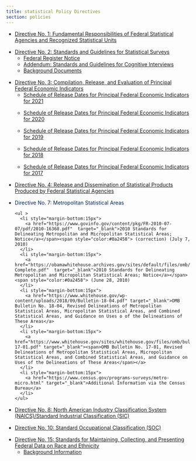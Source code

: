 ```yaml
---
title: statistical Policy Directives
section: policies
---
```

<ul>
  <li style="margin-bottom:15px">
    <a href="http://www.gpo.gov/fdsys/pkg/FR-2014-12-02/pdf/2014-28326.pdf"  target="_blank"><span>Directive No. 1: Fundamental Responsibilities of Federal Statistical Agencies and Recognized Statistical Units</span></a>
  </li>
  <li style="margin-bottom:15px">
    <a href="https://obamawhitehouse.archives.gov/sites/default/files/omb/inforeg/statpolicy/standards_stat_surveys.pdf"  target="_blank"><span>Directive No. 2: Standards and Guidelines for Statistical Surveys</span></a>
    <ul>
      <li>
        <a href="https://www.govinfo.gov/content/pkg/FR-2006-09-22/pdf/06-8044.pdf" target="_blank">Federal Register Notice</a>
      </li>
      <li>
        <a href="https://www.gpo.gov/fdsys/pkg/FR-2016-10-12/pdf/2016-24607.pdf" target="_blank"><span>Addendum: Standards and Guidelines for Cognitive Interviews</span></a>
      </li>
      <li>
        <a href="https://obamawhitehouse.archives.gov/omb/inforeg_backgrd_stat_surveys/" target="_blank">Background Documents</a>
      </li>
    </ul>
  </li>
  <li style="margin-bottom:15px">
    <a href="https://www.whitehouse.gov/sites/whitehouse.gov/files/omb/assets/OMB/inforeg/statpolicy/dir_3_fr_09251985.pdf"  target="_blank"><span>Directive No. 3: Compilation, Release, and Evaluation of Principal Federal Economic Indicators</span></a>
    <ul>
      <li style="margin-bottom:15px">
        <a href="https://www.whitehouse.gov/wp-content/uploads/2020/09/pfei_schedule_release_dates_2021.pdf" target="_blank"><span>Schedule of Release Dates for Principal Federal Economic Indicators for 2021</span></a>
      </li>
      <li style="margin-bottom:15px">
        <a href="https://www.whitehouse.gov/wp-content/uploads/2019/09/pfei_schedule_release_dates_2020.pdf" target="_blank"><span>Schedule of Release Dates for Principal Federal Economic Indicators for 2020</span></a>
      </li>
      <li style="margin-bottom:15px">
        <a href="https://www.whitehouse.gov/wp-content/uploads/2018/09/pfei_schedule_releasedates_2019.pdf" target="_blank"><span>Schedule of Release Dates for Principal Federal Economic Indicators for 2019</span></a>
      </li>
      <li style="margin-bottom:15px">
        <a href="https://www.census.gov/economic-indicators/PEI_Schedule_of_Release_Dates_2018_ALL_v2.pdf"  target="_blank"><span>Schedule of Release Dates for Principal Federal Economic Indicators for 2018</span></a>
      </li>
      <li style="margin-bottom:15px">
        <a href="https://www.whitehouse.gov/sites/whitehouse.gov/files/omb/inforeg/inforeg/statpolicy/final_pei_schedule_of_release_dates_2017.a.pdf"  target="_blank"><span>Schedule of Release Dates for Principal Federal Economic Indicators for 2017</span></a>
      </li>
    </ul>
  </li>
  <li style="margin-bottom:15px">
    <a href="https://www.gpo.gov/fdsys/pkg/FR-2008-03-07/pdf/E8-4570.pdf"  target="_blank"><span>Directive No. 4: Release and Dissemination of Statistical Products Produced by Federal Statistical Agencies</span></a>
  </li>
</ul>

<ul>
  <li style="margin-bottom:15px">
    <span style="color:#0a2458">Directive No. 7: Metropolitan Statistical Areas</span>

    <ul >
      <li style="margin-bottom:15px">
        <a href="https://www.govinfo.gov/content/pkg/FR-2010-07-07/pdf/2010-16368.pdf"  target="_blank">2010 Standards for Delineating Metropolitan and Micropolitan Statistical Areas; Notice</a></span><span style="color:#0a2458"> (correction) (July 7, 2010)
      </li>
      <li style="margin-bottom:15px">
        <a href="https://obamawhitehouse.archives.gov/sites/default/files/omb/assets/fedreg_2010/06282010_metro_standards-Complete.pdf"  target="_blank">2010 Standards for Delineating Metropolitan and Micropolitan Statistical Areas; Notice</a></span><span style="color:#0a2458"> (June 28, 2010)
      </li>
      <li style="margin-bottom:15px">
        <a href="https://www.whitehouse.gov/wp-content/uploads/2018/09/Bulletin-18-04.pdf" target="_blank">OMB Bulletin No. 18-04, Revised Delineations of Metropolitan Statistical Areas, Micropolitan Statistical Areas, and Combined Statistical Areas, and Guidance on Uses o of the Delineations of These Areas</a>
      </li>
      <li style="margin-bottom:15px">
        <a href="https://www.whitehouse.gov/sites/whitehouse.gov/files/omb/bulletins/2017/b-17-01.pdf" target="_blank"><span>OMB Bulletin No. 17-01, Revised Delineations of Metropolitan Statistical Areas, Micropolitan Statistical Areas, and Combined Statistical Areas, and Guidance on Uses of the Delineations of These Areas</span></a>
      </li>
      <li style="margin-bottom:15px">
        <a href="https://www.census.gov/programs-surveys/metro-micro.html" target="_blank">Additional Information via the Census Bureau</a>
      </li>
    </ul>
  </li>
  <li style="margin-bottom:15px">
    <a href="https://www.census.gov/eos/www/naics/federal_register_notices/notices/fr08au16.pdf"  target="_blank"><span>Directive No. 8: North American Industry Classification System (NAICS)/Standard Industrial Classification (SIC)</span></a>
  </li>
  <li style="margin-bottom:15px">
    <a href="https://www.gpo.gov/fdsys/pkg/FR-2017-11-28/pdf/2017-25622.pdf"  target="_blank"><span>Directive No. 10: Standard Occupational Classification (SOC)</span></a>
  </li>
  <li>
    <a href="https://www.gpo.gov/fdsys/pkg/FR-1997-10-30/pdf/97-28653.pdf"  target="_blank"><span>Directive No. 15: Standards for Maintaining, Collecting, and Presenting Federal Data on Race and Ethnicity</span></a>
    <ul >
      <li>
        <a href="https://obamawhitehouse.archives.gov/omb/inforeg_statpolicy/fed-stats/background-information" target="_blank">Background Information</a>
      </li>
    </ul>
  </li>
</ul>